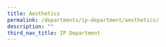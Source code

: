 ```yaml
---
title: Aesthetics
permalink: /departments/ip-department/aesthetics/
description: ""
third_nav_title: IP Department
---
```

